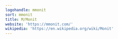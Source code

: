 ```yaml
---
logohandle: mmonit
sort: mmonit
title: M/Monit
website: 'https://mmonit.com/'
wikipedia: 'https://en.wikipedia.org/wiki/Monit'
---
```

